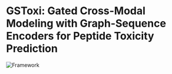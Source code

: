 # GSToxi: Gated Cross-Modal Modeling with Graph-Sequence Encoders for Peptide Toxicity Prediction

![Framework](framework.jpg)



